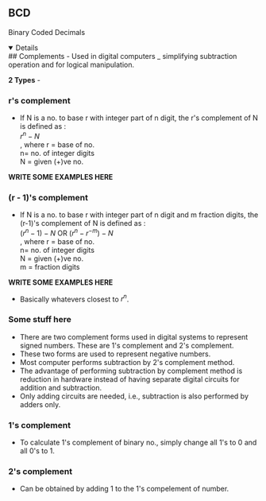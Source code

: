 ## BCD
Binary Coded Decimals

<details open>
## Complements
- Used in digital computers _ simplifying subtraction operation and for logical manipulation.

__2 Types__ - 

### r's complement
- If N is a no. to base r with integer part of n digit, the r's complement of N is defined as :  
$r^{n} - N$  
, where r = base of no.  
n= no. of integer digits  
N = given (+)ve no.

<b>WRITE SOME EXAMPLES HERE</b>

### (r - 1)'s complement
- If N is a no. to base r with integer part of n digit and m fraction digits, the (r-1)'s complement of N is defined as :  
$(r^{n} - 1) - N$   OR   $(r^{n} - r^{-m}) - N$  
, where r = base of no.  
n= no. of integer digits  
N = given (+)ve no.  
m = fraction digits

<b>WRITE SOME EXAMPLES HERE</b>

- Basically whatevers closest to $r^{n}$.


### Some stuff here
- There are two complement forms used in digital systems to represent signed numbers. These are 1's complement and 2's complement. 
- These two forms are used to represent negative numbers. 
- Most computer performs subtraction by 2's complement method. 
- The advantage of performing subtraction by complement method is reduction in hardware instead of having separate digital circuits for addition and subtraction. 
- Only adding circuits are needed, i.e., subtraction is also performed by adders only.

### 1's complement
- To calculate 1's complement of binary no., simply change all 1's to 0 and all 0's to 1.

### 2's complement
- Can be obtained by adding 1 to the 1's compelement of number.